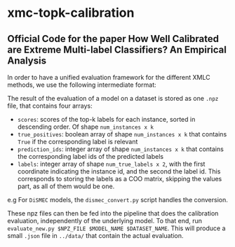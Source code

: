 # xmc-topk-calibration
Official Code for the paper How Well Calibrated are Extreme Multi-label Classifiers? An Empirical Analysis
---
In order to have a unified evaluation framework for the different XMLC methods,
we use the following intermediate format:

The result of the evaluation of a model on a dataset is stored as one `.npz` 
file, that contains four arrays:
* `scores`: scores of the top-k labels for each instance, sorted in descending order.
Of shape `num_instances x k`
* `true_positives`: boolean array of shape `num_instances x k` that contains `True`
if the corresponding label is relevant
* `prediction_ids`: integer array of shape `num_instances x k` that contains the corresponding
label ids of the predicted labels
* `labels`: integer array of shape `num_true_labels x 2`, with the first coordinate indicating the instance id, and the
second the label id. This corresponds to storing the labels as a COO matrix, skipping the values part, as all of them would
be one.

e.g For `DiSMEC` models, the `dismec_convert.py` script handles the conversion.

These npz files can then be fed into the pipeline that does the calibration evaluation, independently of
the underlying model. To that end, run `evaluate_new.py $NPZ_FILE $MODEL_NAME $DATASET_NAME`. This will
produce a small `.json` file in `../data/` that contain the actual evaluation.


